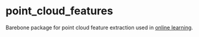 # point_cloud_features

Barebone package for point cloud feature extraction used in [online learning](https://github.com/yzrobot/online_learning).
